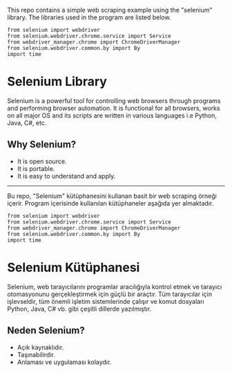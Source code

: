 This repo contains a simple web scraping example using the "selenium" library. The libraries used in the program are listed below.
``` 
from selenium import webdriver
from selenium.webdriver.chrome.service import Service
from webdriver_manager.chrome import ChromeDriverManager
from selenium.webdriver.common.by import By
import time 
```
# Selenium Library
Selenium is a powerful tool for controlling web browsers through programs and performing browser automation. It is functional for all browsers, works on all major OS and its scripts are written in various languages i.e Python, Java, C#, etc.
## Why Selenium?
- It is open source.
- It is portable.
- It is easy to understand and apply.
------------------------
Bu repo, "Selenium" kütüphanesini kullanan basit bir web scraping örneği içerir. Program içerisinde kullanılan kütüphaneler aşağıda yer almaktadır.
``` 
from selenium import webdriver
from selenium.webdriver.chrome.service import Service
from webdriver_manager.chrome import ChromeDriverManager
from selenium.webdriver.common.by import By
import time 
```
# Selenium Kütüphanesi
Selenium, web tarayıcılarını programlar aracılığıyla kontrol etmek ve tarayıcı otomasyonunu gerçekleştirmek için güçlü bir araçtır. Tüm tarayıcılar için işlevseldir, tüm önemli işletim sistemlerinde çalışır ve komut dosyaları Python, Java, C# vb. gibi çeşitli dillerde yazılmıştır.
 ## Neden Selenium?
 - Açık kaynaklıdır.
 - Taşınabilirdir.
 - Anlaması ve uygulaması kolaydır.

